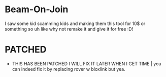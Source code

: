 # Beam-On-Join
I saw some kid scamming kids and making them this tool for 10$ or something so uh like why not remake it and give it for free :D!

# PATCHED
* THIS HAS BEEN PATCHED I WILL FIX IT LATER WHEN I GET TIME | you can indeed fix it by replacing rover w  bloxlink but yea.
